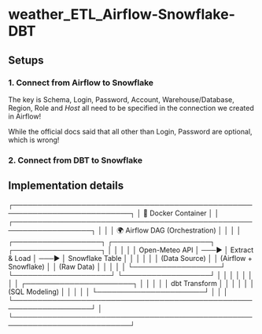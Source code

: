# weather_ETL_Airflow-Snowflake-DBT

## Setups

### 1. Connect from Airflow to Snowflake

The key is Schema, Login, Password, Account, Warehouse/Database, Region, Role and _Host_ all need to be specified in the connection we created in Airflow!

While the official docs said that all other than Login, Password are optional, which is wrong!

### 2. Connect from DBT to Snowflake

## Implementation details

┌──────────────────────────────────────────────────────────────────────────┐
│                           🚀 Docker Container                            │
│  ┌──────────────────────────────────────────────────────────────────┐   │
│  │                   🌍 Airflow DAG (Orchestration)                  │   │
│  │  ┌──────────────────┐      ┌────────────────────┐      ┌──────────────────┐  │   │
│  │  │  Open-Meteo API  │ ───► │  Extract & Load    │ ───► │  Snowflake Table │  │   │
│  │  │  (Data Source)   │      │  (Airflow + Snowflake) │  │  (Raw Data)      │  │   │
│  │  └──────────────────┘      └────────────────────┘      └──────────────────┘  │   │
│  │                                                                              │   │
│  │                            ┌──────────────────────┐                          │   │
│  │                            │  dbt Transform       │                          │   │
│  │                            │  (SQL Modeling)      │                          │   │
│  │                            └──────────────────────┘                          │   │
│  └──────────────────────────────────────────────────────────────────┘   │
└──────────────────────────────────────────────────────────────────────────┘

